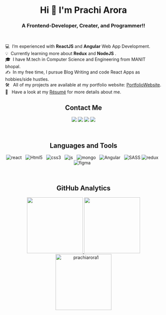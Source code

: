 ### <h1 align="center">Hi 👋  I'm **Prachi Arora** </h1>

### <h3 align="center">A Frontend-Developer, Creater, and Programmer!!</h3><br>

💻 &nbsp;I’m experienced with **ReactJS** and **Angular** Web App Development.\
💡 &nbsp;Currently learning more about **Redux** and **NodeJS** .\
🎓 &nbsp;I have M.tech in Computer Science and Engineering from MANIT bhopal.\
✍️ &nbsp;In my free time, I pursue Blog Writing and code React Apps as hobbies/side hustles.\
🛠 &nbsp; All of my projects are available at my portfolio website: [PortfolioWebsite](https://prachiarora1.github.io/portfolio/).\
📄 &nbsp; Have a look at my [Résumé](https://prachiarora1.github.io/portfolio/PrachiArora2025.pdf) for more details about me.
<br>

### <h2 align="center">Contact Me</h2>
<p align="center">   
  <a href="mailto:prachiarora0111@gmail.com" target="_blank"><img src="https://img.shields.io/badge/-Gmail-F5F5F5?style=for-the-badge&logo=gmail&logoColor=DB4437"></a>
    <a href="https://www.linkedin.com/in/prachi-arora-09/" target="_blank"><img src="https://img.shields.io/badge/-LinkedIn-F5F5F5?style=for-the-badge&logo=linkedin&logoColor=0077b5"></a> 
  <a href="https://www.instagram.com/prachiarora____/“ target="_blank"><img src="https://img.shields.io/badge/-Instagram-F5F5F5?style=for-the-badge&logo=instagram&logoColor=C13584"></a>
  <a href="https://www.youtube.com/@prachi_arora"  target="_blank"><img src="https://img.shields.io/badge/YouTube-F5F5F5?style=for-the-badge&logo=youtube&logoColor=FF0000"></a>
</p>
<br>

### <h2 align="center">Languages and Tools </h2>
<p align="center">
  	<img src="https://img.shields.io/badge/React-20232A?style=for-the-badge&logo=react&logoColor=61DAFB" alt="react" />&nbsp;&nbsp;
    <img src="https://img.shields.io/badge/HTML5-E34F26?style=for-the-badge&logo=html5&logoColor=white" alt="Html5" />&nbsp;&nbsp;
  	<img src="https://img.shields.io/badge/CSS3-1572B6?style=for-the-badge&logo=css3&logoColor=white" alt="css3" />&nbsp;&nbsp;
	  <img src="https://img.shields.io/badge/JavaScript-F7DF1E?style=for-the-badge&logo=javascript&logoColor=black" alt="js" />&nbsp;&nbsp;
	  <img src="https://img.shields.io/badge/MongoDB-%234ea94b.svg?&style=for-the-badge&logo=mongodb&logoColor=white" alt="mongo" />&nbsp;&nbsp;
    <img src="https://img.shields.io/badge/Angular-DD0031?style=for-the-badge&logo=angular&logoColor=white" alt="Angular">&nbsp;&nbsp;
    <img src="https://img.shields.io/badge/Sass-CC6699?style=for-the-badge&logo=sass&logoColor=white" alt="SASS">
	  <img src="https://img.shields.io/badge/-Redux-61DAFB?style=for-the-badge&logo=redux&logoColor=white" alt="redux" />&nbsp;&nbsp;
	  <img src="https://img.shields.io/badge/-Figma-D3D3D3?style=for-the-badge&logo=figma&logoColor=colorful" alt="figma" />&nbsp;&nbsp;
</p>
<br>
  

### <h2 align="center">GitHub Analytics </h2>


<p align="center">
<a href="https://github.com/prachiarora1">
  <img height="180em" src="https://github-readme-stats.vercel.app/api?username=prachiarora1&show_icons=true&locale=en&theme=algolia"/>
  <img height="180em" src="https://github-readme-stats.vercel.app/api/top-langs?username=prachiarora1&show_icons=true&locale=en&layout=compact&theme=algolia"/>
  <img height="180em" src="https://github-readme-streak-stats.herokuapp.com/?user=prachiarora1&theme=algolia" alt="prachiarora1" />
</a>
</p>


[website]: https://github.com/prachiarora1/

